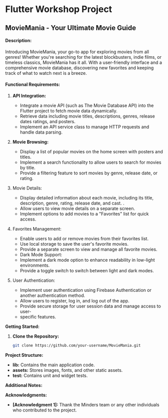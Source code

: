 
# **Flutter Workshop Project**

## MovieMania - Your Ultimate Movie Guide

#### **Description**:

Introducing MovieMania, your go-to app for exploring movies from all genres! Whether
you're searching for the latest blockbusters, indie films, or timeless classics,
MovieMania has it all. With a user-friendly interface and a comprehensive movie
database, discovering new favorites and keeping track of what to watch next is a
breeze.

#### **Functional Requirements:**

1. **API Integration:**
	-  Integrate a movie API (such as The Movie Database API) into the Flutter project to fetch movie data dynamically.
	- Retrieve data including movie titles, descriptions, genres, release dates ratings, and posters.
	- Implement an API service class to manage HTTP requests and handle data parsing.
2. **Movie Browsing:**
	- Display a list of popular movies on the home screen with posters and titles.
	- Implement a search functionality to allow users to search for movies by title.
	- Provide a filtering feature to sort movies by genre, release date, or rating.
3.  Movie Details:
	 - Display detailed information about each movie, including its title, description, genre, rating, release date, and cast. .
	 - Allow users to view movie details on a separate screen.
	 - Implement options to add movies to a &quot;Favorites&quot; list for quick access.
4.  Favorites Management:
	 - Enable users to add or remove movies from their favorites list.
	 - Use local storage to save the user&#39;s favorite movies. 
	- Provide a separate screen to view and manage all favorite movies.
	 - Dark Mode Support:
	 - Implement a dark mode option to enhance readability in low-light environments.
	- Provide a toggle switch to switch between light and dark modes.

5. User Authentication:
	- Implement user authentication using Firebase Authentication or another authentication method.
	- Allow users to register, log in, and log out of the app.
	- Provide secure storage for user session data and manage access to user-
	- specific features.

**Getting Started:**

1. **Clone the Repository:**

    ``` bash 
    git clone https://github.com/your-username/MovieMania.git
    ```



**Project Structure:**

- **lib:** Contains the main application code.
- **assets:** Stores images, fonts, and other static assets.
- **test:** Contains unit and widget tests.

**Additional Notes:**





**Acknowledgments:**

- **[Acknowledgment 1]:** Thank the Minders team or any other individuals who contributed to the project.




